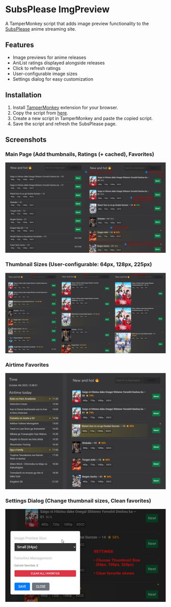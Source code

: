# SubsPlease ImgPreview

A TamperMonkey script that adds image preview functionality to the [SubsPlease](https://subsplease.org/) anime streaming site.

## Features
- Image previews for anime releases
- AniList ratings displayed alongside releases
- Click to refresh ratings
- User-configurable image sizes
- Settings dialog for easy customization

## Installation
1. Install [TamperMonkey](https://www.tampermonkey.net/) extension for your browser.
2. Copy the script from [here](https://github.com/SonGokussj4/tampermonkey-subsplease-ImgPreview/raw/main/src/subsplease-imgpreview.js).
3. Create a new script in TamperMonkey and paste the copied script.
4. Save the script and refresh the SubsPlease page.

## Screenshots

### **Main Page (Add thumbnails, Ratings (+ cached), Favorites)**

![Preview](images/main_page.jpg)

### **Thumbnail Sizes (User-configurable: 64px, 128px, 225px)**

![Sizes](images/thumbnail_sizes.jpg)

### **Airtime Favorites**

![Airtime Favorites](images/airtime_favorites.jpg)

### **Settings Dialog (Change thumbnail sizes, Clean favorites)**

![Settings](images/settings.jpg)
